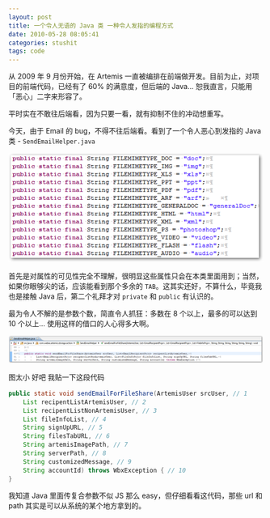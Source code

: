 ```yaml
---
layout: post
title: 一个令人无语的 Java 类 一种令人发指的编程方式
date: 2010-05-28 08:05:41
categories: stushit
tags: code
---
```


从 2009 年 9 月份开始，在 Artemis 一直被编排在前端做开发。目前为止，对项目的前端代码，已经有了 60% 的满意度，但后端的 Java... 恕我直言，只能用「恶心」二字来形容了。

平时实在不敢往后端看，因为只要一看，就有抑制不住的冲动想重写。

今天，由于 Email 的 bug，不得不往后端看。看到了一个令人恶心到发指的 Java 类 - `SendEmailHelper.java`

![本应该不可见的成员属性](/images/posts/java_members_should_have_been_private.png)

首先是对属性的可见性完全不理解，很明显这些属性只会在本类里面用到；当然，如果你眼够尖的话，应该能看到那个多余的 `TAB`。这其实还好，不算什么，毕竟我也是接触 Java 后，第二个礼拜才对 `private` 和 `public` 有认识的。

最为令人不解的是参数个数，简直令人抓狂：多数在 8 个以上，最多的可以达到 10 个以上... 使用这样的借口的人心得多大啊。

![一个方法如此多的参数](/images/posts/java_method_with_10_args.png)

图太小 好吧 我贴一下这段代码

```java
public static void sendEmailForFileShare(ArtemisUser srcUser, // 1
	List recipentListArtemisUser, // 2
	List recipentListNonArtemisUser, // 3
	List fileInfoList, // 4
	String signUpURL, // 5
	String filesTabURL, // 6
	String artemisImagePath, // 7
	String serverPath, // 8
	String customizedMessage, // 9
	String accountId) throws WbxException { // 10
}
```

我知道 Java 里面传复合参数不似 JS 那么 easy，但仔细看看这代码，那些 url 和 path 其实是可以从系统的某个地方拿到的。